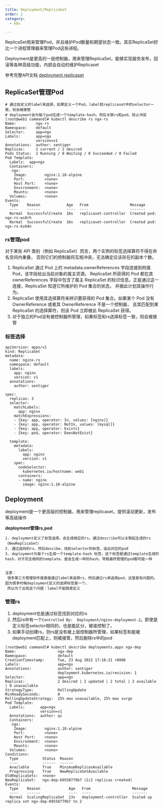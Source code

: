 ```yaml
---
title: Deployment/ReplicaSet
order: 2
category:
  - k8s

---
```


ReplicaSet用来管理Pod，并且维护Pod数量和期望状态一致。其实ReplicaSet好比一个进程管理器来管理Pod这些进程。

Deployment是更高的一层控制器，用来管理ReplicaSet，能够实现服务发布，回滚等各种高级功能，内部会自动的维护Replicaset

参考完整API文档 [deployment],[replicaset]

## ReplicaSet管理Pod

```shell
# 通过自定义的label来选择，如果定义一个Pod，label和replicaset中的selector一致，则会被接管
# deployment会为每个pod生成一个template-hash，然后关联rs和pod，防止冲突
[root@web1 command]# kubectl describe rs ngx-rs 
Name:         ngx-rs
Namespace:    default
Selector:     app=ngx
Labels:       app=ngx
              version=v1
Annotations:  author: sentiger
Replicas:     2 current / 2 desired
Pods Status:  2 Running / 0 Waiting / 0 Succeeded / 0 Failed
Pod Template:
  Labels:  app=ngx
  Containers:
   ngx:
    Image:        nginx:1.18-alpine
    Port:         <none>
    Host Port:    <none>
    Environment:  <none>
    Mounts:       <none>
  Volumes:        <none>
Events:
  Type    Reason            Age   From                   Message
  ----    ------            ----  ----                   -------
  Normal  SuccessfulCreate  16s   replicaset-controller  Created pod: ngx-rs-ws8rh
  Normal  SuccessfulCreate  16s   replicaset-controller  Created pod: ngx-rs-6z64n
```

### rs管理pod

对于某些 API 类别（例如 ReplicaSet）而言，两个实例的标签选择算符不得在命名空间内重叠， 否则它们的控制器将互相冲突，无法确定应该存在的副本个数。

1. ReplicaSet 通过 Pod 上的 metadata.ownerReferences 字段连接到附属 Pod，该字段给出当前对象的属主资源。 ReplicaSet 所获得的 Pod 都在其 ownerReferences
   字段中包含了属主 ReplicaSet 的标识信息。正是通过这一连接，ReplicaSet 知道它所维护的 Pod 集合的状态， 并据此计划其操作行为。
2. ReplicaSet 使用其选择算符来辨识要获得的 Pod 集合。如果某个 Pod 没有 OwnerReference 或者其 OwnerReference 不是一个控制器， 且其匹配到某 ReplicaSet 的选择算符，则该
   Pod 立即被此 ReplicaSet 获得。
3. 对于独立的Pod没有被控制器所管理，如果标签和rs选择标签一致，则会被接管

### 标签选择
```shell
apiVersion: apps/v1
kind: ReplicaSet
metadata:
  name: nginx-rs
  namespace: default
  labels:
    app: nginx
    version: v1
  annotations:
    author: sentiger

spec:
  replicas: 3
  selector:
    matchLabels:
      app: nginx
    matchExpressions:
    - {key: app, operator: In, values: [nginx]}
    - {key: app, operator: NotIn, values: [mysql]}
    - {key: app, operator: Exists}
    - {key: pod, operator: DoesNotExist}

  template:
    metadata:
      labels:
        app: nginx
        version: v1
    spec:
      nodeSelector:
        kubernetes.io/hostname: web1
      containers:
      - name: nginx
        image: nginx:1.18-alpine
```

## Deployment

deployment是一个更高级的控制器，用来管理replicaset，提供滚动更新，发布等高级操作


**deployment管理rs,pod**
```
1. deployment定义了标签选择，会生成相应的rs，通过describe可以关联起生成的rs（NewReplicaSet）
2. 通过选则的rs，然后descibe，找到selector的标签，选出对应的pod
3. deployment为每个rs生成一个template-hash 标签，这个标签是通过template生成的hash，对于完全相同的template，是会生成一样的hash，导致最终管理的pod都可能一样


注意：
 很多第三方管理软件是直接通过label来选择rs，然后通过rs来选择pod，这里是有问题的。因为很多时候deployment定义的选择标签是一个。
 所以为了出现这个问题：label不能随意定义
```

### 管理rs
1. deployment也是通过标签找到对应的rs
2. 然后rs中有一个`Controlled By:  Deployment/nginx-deployment-2`。即使是定义标签selector相同的，也是能区分，被谁控制了。
3. 如果手动创建rs，则rs是没有被上层控制器所管理，如果标签和能被deployment匹配上，则被接管，然后删除rs中的pod

```shell
[root@web1 command]# kubectl describe deployments.apps ngx-dep 
Name:                   ngx-dep
Namespace:              default
CreationTimestamp:      Tue, 23 Aug 2022 17:16:21 +0800
Labels:                 app=ngx
Annotations:            author: sentiger
                        deployment.kubernetes.io/revision: 1
Selector:               app=ngx
Replicas:               2 desired | 2 updated | 2 total | 2 available | 0 unavailable
StrategyType:           RollingUpdate
MinReadySeconds:        0
RollingUpdateStrategy:  25% max unavailable, 25% max surge
Pod Template:
  Labels:       app=ngx
                version=v1
  Annotations:  author: qi
  Containers:
   ngx:
    Image:        nginx:1.18-alpine
    Port:         <none>
    Host Port:    <none>
    Environment:  <none>
    Mounts:       <none>
  Volumes:        <none>
Conditions:
  Type           Status  Reason
  ----           ------  ------
  Available      True    MinimumReplicasAvailable
  Progressing    True    NewReplicaSetAvailable
OldReplicaSets:  <none>
NewReplicaSet:   ngx-dep-69558779b7 (2/2 replicas created)
Events:
  Type    Reason             Age   From                   Message
  ----    ------             ----  ----                   -------
  Normal  ScalingReplicaSet  13s   deployment-controller  Scaled up replica set ngx-dep-69558779b7 to 2
```


[deployment]: https://kubernetes.io/zh-cn/docs/reference/kubernetes-api/workload-resources/deployment-v1/
[replicaset]: https://kubernetes.io/zh-cn/docs/reference/kubernetes-api/workload-resources/replica-set-v1/

